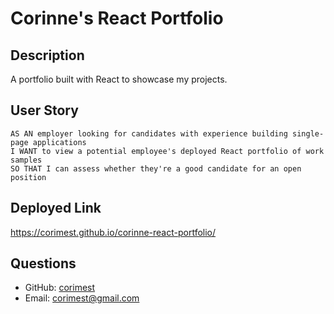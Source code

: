 # Corinne's React Portfolio

## Description

A portfolio built with React to showcase my projects.

## User Story

    AS AN employer looking for candidates with experience building single-page applications
    I WANT to view a potential employee's deployed React portfolio of work samples
    SO THAT I can assess whether they're a good candidate for an open position      


## Deployed Link

https://corimest.github.io/corinne-react-portfolio/

## Questions
  - GitHub: [corimest](https://github.com/corimest)
  - Email: [corimest@gmail.com](mailto:user@example.com)